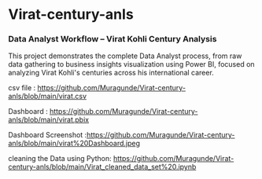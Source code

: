 # Virat-century-anls
### Data Analyst Workflow – Virat Kohli Century Analysis
This project demonstrates the complete Data Analyst process, from raw data gathering to business insights visualization using Power BI, focused on analyzing Virat Kohli's centuries across his international career.

csv file : https://github.com/Muragunde/Virat-century-anls/blob/main/virat.csv

Dashboard : https://github.com/Muragunde/Virat-century-anls/blob/main/virat.pbix

Dashboard Screenshot :https://github.com/Muragunde/Virat-century-anls/blob/main/virat%20Dashboard.jpeg

cleaning the Data using Python: https://github.com/Muragunde/Virat-century-anls/blob/main/Virat_cleaned_data_set%20.ipynb
